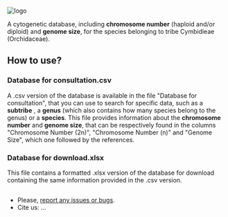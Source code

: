 ![logo](https://github.com/joselleano/Cytogenetic-Database-for-Tribe-Cymbidieae-Orchidaceae-/blob/911e5b43aafe682cfdaa58a75a69e55f1689cf43/CY.png)

A cytogenetic database, including **chromosome number** (haploid and/or diploid) and **genome size**, for the species belonging to tribe Cymbidieae (Orchidaceae).

## How to use?
### Database for consultation.csv
A .csv version of the database is available in the file "Database for consultation", that you can use to search for specific data, such as a **subtribe** , a **genus** (which also contains how many species belong to the genus) or a **species**. This file provides information about the **chromosome number** and **genome size**, that can be respectively found in the columns "Chromosome Number (2n)", "Chromosome Number (n)" and "Genome Size", which one followed by the references. 

### Database for download.xlsx
This file contains a formatted .xlsx version of the database for download containing the same information provided in the .csv version.

##
- Please, [report any issues or bugs](https://github.com/joselleano/Cytogenetic-Database-for-Tribe-Cymbidieae-Orchidaceae-/issues).
- Cite us: ...
